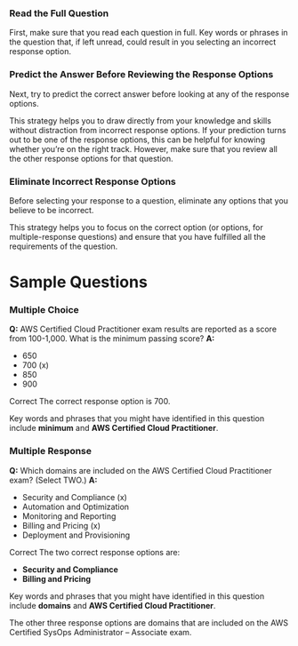 ### Read the Full Question
First, make sure that you read each question in full. Key words or phrases in the question that, if left unread, could result in you selecting an incorrect response option.
### Predict the Answer Before Reviewing the Response Options
Next, try to predict the correct answer before looking at any of the response options. 

This strategy helps you to draw directly from your knowledge and skills without distraction from incorrect response options. If your prediction turns out to be one of the response options, this can be helpful for knowing whether you’re on the right track. However, make sure that you review all the other response options for that question.
### Eliminate Incorrect Response Options
Before selecting your response to a question, eliminate any options that you believe to be incorrect. 

This strategy helps you to focus on the correct option (or options, for multiple-response questions) and ensure that you have fulfilled all the requirements of the question.
# Sample Questions
### Multiple Choice
**Q:** AWS Certified Cloud Practitioner exam results are reported as a score from 100-1,000. What is the minimum passing score?
**A:**
* 650 
* 700 (x)
* 850 
* 900 

Correct
The correct response option is 700. 

Key words and phrases that you might have identified in this question include **minimum** and **AWS Certified Cloud Practitioner**.
### Multiple Response
**Q:** Which domains are included on the AWS Certified Cloud Practitioner exam? (Select TWO.)
**A:** 
- Security and Compliance (x)
- Automation and Optimization
- Monitoring and Reporting
- Billing and Pricing (x)
- Deployment and Provisioning
  
Correct
The two correct response options are:
- **Security and Compliance**
- **Billing and Pricing**

Key words and phrases that you might have identified in this question include **domains** and **AWS Certified Cloud Practitioner**.

The other three response options are domains that are included on the AWS Certified SysOps Administrator – Associate exam.